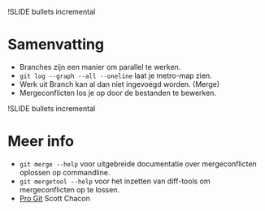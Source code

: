 !SLIDE bullets incremental
# Samenvatting
* Branches zijn een manier om parallel te werken.
* `git log --graph --all --oneline` laat je metro-map zien.
* Werk uit Branch kan al dan niet ingevoegd worden. (Merge)
* Mergeconflicten los je op door de bestanden te bewerken.

!SLIDE bullets incremental
# Meer info
* `git merge --help` voor uitgebreide documentatie over mergeconflicten
  oplossen op commandline.
* `git mergetool --help` voor het inzetten van diff-tools om
  mergeconflicten op te lossen.
* [Pro Git](http://www.git-scm.com/book) Scott Chacon
